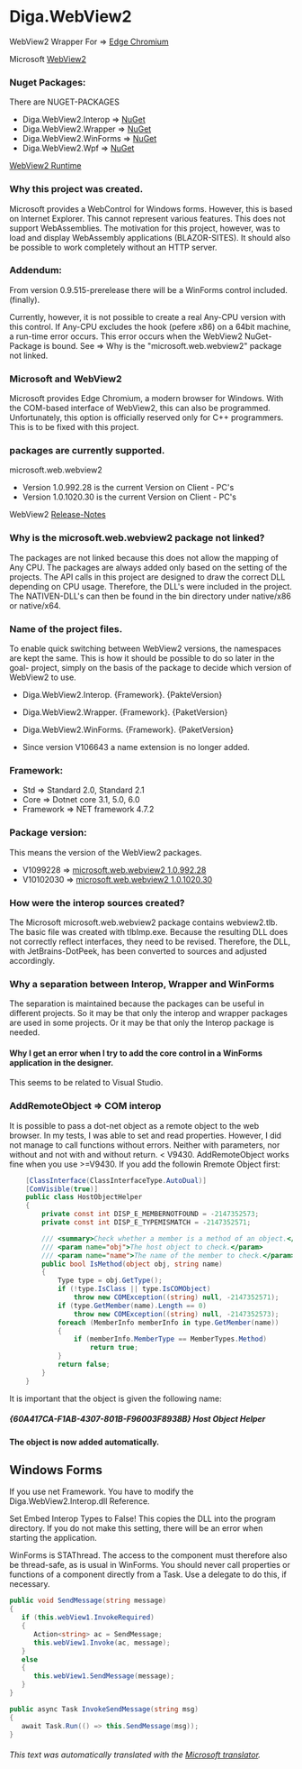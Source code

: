 # Diga.WebView2
WebView2 Wrapper For => [Edge Chromium](https://www.microsoft.com/edge "Edge Chromium")

Microsoft [WebView2](https://docs.microsoft.com/microsoft-edge/hosting/webview2 "WebView2")

### Nuget Packages:
There are NUGET-PACKAGES 

- Diga.WebView2.Interop => [NuGet](https://www.nuget.org/packages/Diga.WebView2.Interop/ "NuGet")
- Diga.WebView2.Wrapper => [NuGet](https://www.nuget.org/packages/Diga.WebView2.Wrapper/ "NuGet")
- Diga.WebView2.WinForms => [NuGet](https://www.nuget.org/packages/Diga.WebView2.WinForms/ "NuGet")
- Diga.WebView2.Wpf => [NuGet](https://www.nuget.org/packages/Diga.WebView2.Wpf/ "NuGet")

[WebView2 Runtime](https://developer.microsoft.com/en-us/microsoft-edge/webview2/)

### Why this project was created.
Microsoft provides a WebControl for Windows forms.
However, this is based on Internet Explorer. This cannot represent various features.
This does not support WebAssemblies.
The motivation for this project, however, was to load and display WebAssembly applications (BLAZOR-SITES).
It should also be possible to work completely without an HTTP server.

### Addendum:
From version 0.9.515-prerelease there will be a WinForms control included. (finally).

Currently, however, it is not possible to create a real Any-CPU version with this control.
If Any-CPU excludes the hook (pefere x86) on a 64bit machine, a run-time error occurs. This error occurs when the WebView2 NuGet-Package is bound. 
See => Why is the "microsoft.web.webview2" package not linked.

### Microsoft and WebView2
Microsoft provides Edge Chromium, a modern browser for Windows.
With the COM-based interface of WebView2, this can also be programmed.
Unfortunately, this option is officially reserved only for C++ programmers.
This is to be fixed with this project.

### packages are currently supported.
microsoft.web.webview2

- Version 1.0.992.28 is the current Version on Client - PC's
- Version 1.0.1020.30 is the current Version on Client - PC's

WebView2 [Release-Notes](https://docs.microsoft.com/de-de/microsoft-edge/webview2/releasenotes)

### Why is the microsoft.web.webview2 package not linked?
The packages are not linked because this does not allow the mapping of Any CPU.
The packages are always added only based on the setting of the projects.
The API calls in this project are designed to draw the correct DLL depending on CPU usage.
Therefore, the DLL's were included in the project.
The NATIVEN-DLL's can then be found in the bin directory under native/x86 or native/x64.

### Name of the project files.
To enable quick switching between WebView2 versions, the namespaces are kept the same.
This is how it should be possible to do so later in the goal- project, simply on the basis of the 
package to decide which version of WebView2 to use.

- Diga.WebView2.Interop. {Framework}. {PakteVersion}
- Diga.WebView2.Wrapper. {Framework}. {PaketVersion}
- Diga.WebView2.WinForms. {Framework}. {PaketVersion}

- Since version V106643 a name extension is no longer added.

### Framework:
- Std =>  Standard 2.0, Standard 2.1
- Core => Dotnet core 3.1, 5.0, 6.0
- Framework => NET framework 4.7.2


### Package version:
This means the version of the WebView2 packages.

- V1099228 => [microsoft.web.webview2 1.0.992.28](https://www.nuget.org/packages/Microsoft.Web.WebView2/1.0.992.28)
- V10102030 => [microsoft.web.webview2 1.0.1020.30](https://www.nuget.org/packages/Microsoft.Web.WebView2/1.0.1020.30)

### How were the interop sources created?
The Microsoft microsoft.web.webview2 package contains webview2.tlb.
The basic file was created with tlbImp.exe.
Because the resulting DLL does not correctly reflect interfaces, they need to be revised.
Therefore, the DLL, with JetBrains-DotPeek, has been converted to sources and adjusted accordingly.

### Why a separation between Interop, Wrapper and WinForms
The separation is maintained because the packages can be useful in different projects.
So it may be that only the interop and wrapper packages are used in some projects.
Or it may be that only the Interop package is needed.

#### Why I get an error when I try to add the core control in a WinForms application in the designer.
This seems to be related to Visual Studio.

### AddRemoteObject => COM interop
It is possible to pass a dot-net object as a remote object to the web browser. In my tests, I was able to set and read properties. However, I did not manage to call functions without errors. Neither with parameters, nor without and not with and without return. < V9430.
AddRemoteObject works fine when you use >=V9430. If you add the followin Rremote Object first:
```c#
    [ClassInterface(ClassInterfaceType.AutoDual)]
    [ComVisible(true)]
    public class HostObjectHelper
    {
        private const int DISP_E_MEMBERNOTFOUND = -2147352573;
        private const int DISP_E_TYPEMISMATCH = -2147352571;

        /// <summary>Check whether a member is a method of an object.</summary>
        /// <param name="obj">The host object to check.</param>
        /// <param name="name">The name of the member to check.</param>
        public bool IsMethod(object obj, string name)
        {
            Type type = obj.GetType();
            if (!type.IsClass || type.IsCOMObject)
                throw new COMException((string) null, -2147352571);
            if (type.GetMember(name).Length == 0)
                throw new COMException((string) null, -2147352573);
            foreach (MemberInfo memberInfo in type.GetMember(name))
            {
                if (memberInfo.MemberType == MemberTypes.Method)
                    return true;
            }
            return false;
        }
    }
```
It is important that the object is given the following name:
##### {60A417CA-F1AB-4307-801B-F96003F8938B} Host Object Helper

#### The object is now added automatically. 

## Windows Forms
If you use net Framework. You have to modify the Diga.WebView2.Interop.dll Reference.

Set Embed Interop Types to False!
This copies the DLL into the program directory. If you do not make this setting, there will be an error when starting the application.

WinForms is STAThread. The access to the component must therefore also be thread-safe, as is usual in WinForms. You should never call properties or functions of a component directly from a Task. Use a delegate to do this, if necessary.

```c#
public void SendMessage(string message)
{
   if (this.webView1.InvokeRequired)
   {
      Action<string> ac = SendMessage;
      this.webView1.Invoke(ac, message);
   }
   else
   {
      this.webView1.SendMessage(message);    
   }
}

public async Task InvokeSendMessage(string msg)
{
   await Task.Run(() => this.SendMessage(msg));
}
```

###### This text was automatically translated with the [Microsoft translator](https://www.bing.com/translator "Microsoft translator").





